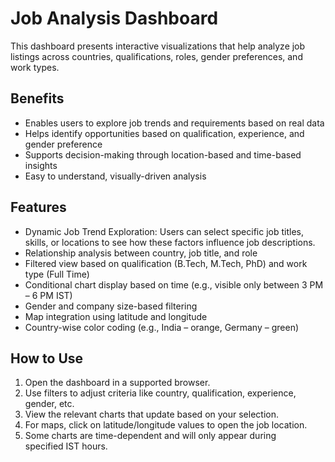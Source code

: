 # Job Analysis Dashboard
This dashboard presents interactive visualizations that help analyze job listings across countries, qualifications, roles, gender preferences, and work types.

## Benefits
- Enables users to explore job trends and requirements based on real data
- Helps identify opportunities based on qualification, experience, and gender preference
- Supports decision-making through location-based and time-based insights
- Easy to understand, visually-driven analysis
  
## Features
- Dynamic Job Trend Exploration: Users can select specific job titles, skills, or locations to see how these factors influence job descriptions. 
- Relationship analysis between country, job title, and role
- Filtered view based on qualification (B.Tech, M.Tech, PhD) and work type (Full Time)
- Conditional chart display based on time (e.g., visible only between 3 PM – 6 PM IST)
- Gender and company size-based filtering
- Map integration using latitude and longitude
- Country-wise color coding (e.g., India – orange, Germany – green)
  
## How to Use
1. Open the dashboard in a supported browser.
2. Use filters to adjust criteria like country, qualification, experience, gender, etc.
3. View the relevant charts that update based on your selection.
4. For maps, click on latitude/longitude values to open the job location.
5. Some charts are time-dependent and will only appear during specified IST hours.
